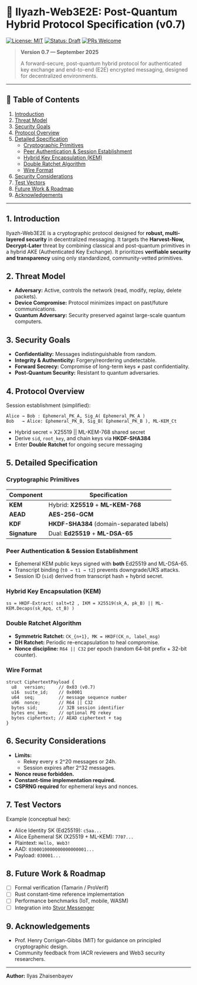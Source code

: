 # 🔐 Ilyazh-Web3E2E: Post-Quantum Hybrid Protocol Specification (v0.7)

[![License: MIT](https://img.shields.io/badge/License-MIT-yellow.svg)](https://opensource.org/licenses/MIT)
[![Status: Draft](https://img.shields.io/badge/status-draft-blue.svg)]()
[![PRs Welcome](https://img.shields.io/badge/PRs-welcome-brightgreen.svg)]()

> **Version 0.7 — September 2025**
>
> A forward-secure, post-quantum hybrid protocol for authenticated key exchange and end-to-end (E2E) encrypted messaging, designed for decentralized environments.

---

## 📖 Table of Contents

1. [Introduction](#introduction)
2. [Threat Model](#threat-model)
3. [Security Goals](#security-goals)
4. [Protocol Overview](#protocol-overview)
5. [Detailed Specification](#detailed-specification)
   - [Cryptographic Primitives](#cryptographic-primitives)
   - [Peer Authentication & Session Establishment](#peer-authentication--session-establishment)
   - [Hybrid Key Encapsulation (KEM)](#hybrid-key-encapsulation-kem)
   - [Double Ratchet Algorithm](#double-ratchet-algorithm)
   - [Wire Format](#wire-format)
6. [Security Considerations](#security-considerations)
7. [Test Vectors](#test-vectors)
8. [Future Work & Roadmap](#future-work--roadmap)
9. [Acknowledgements](#acknowledgements)

---

## 1. Introduction

Ilyazh-Web3E2E is a cryptographic protocol designed for **robust, multi-layered security** in decentralized messaging. It targets the **Harvest-Now, Decrypt-Later** threat by combining classical and post-quantum primitives in a hybrid AKE (Authenticated Key Exchange). It prioritizes **verifiable security and transparency** using only standardized, community-vetted primitives.

## 2. Threat Model

- **Adversary:** Active, controls the network (read, modify, replay, delete packets).
- **Device Compromise:** Protocol minimizes impact on past/future communications.
- **Quantum Adversary:** Security preserved against large-scale quantum computers.

## 3. Security Goals

- **Confidentiality:** Messages indistinguishable from random.
- **Integrity & Authenticity:** Forgery/reordering undetectable.
- **Forward Secrecy:** Compromise of long-term keys ≠ past confidentiality.
- **Post-Quantum Security:** Resistant to quantum adversaries.

## 4. Protocol Overview

Session establishment (simplified):

```
Alice → Bob : Ephemeral_PK_A, Sig_A( Ephemeral_PK_A )
Bob   → Alice: Ephemeral_PK_B, Sig_B( Ephemeral_PK_B ), ML-KEM_Ct
```

- Hybrid secret = X25519 || ML-KEM-768 shared secret
- Derive `sid`, `root_key`, and chain keys via **HKDF-SHA384**
- Enter **Double Ratchet** for ongoing secure messaging

## 5. Detailed Specification

### Cryptographic Primitives

| Component   | Specification                                  |
|-------------|-----------------------------------------------|
| **KEM**     | Hybrid: **X25519** + **ML-KEM-768**           |
| **AEAD**    | **AES-256-GCM**                               |
| **KDF**     | **HKDF-SHA384** (domain-separated labels)      |
| **Signature** | Dual: **Ed25519** + **ML-DSA-65**            |

### Peer Authentication & Session Establishment

- Ephemeral KEM public keys signed with **both** Ed25519 and ML-DSA-65.
- Transcript binding (`t0 → t1 → t2`) prevents downgrade/UKS attacks.
- Session ID (`sid`) derived from transcript hash + hybrid secret.

### Hybrid Key Encapsulation (KEM)

```
ss = HKDF-Extract( salt=t2 , IKM = X25519(sk_A, pk_B) || ML-KEM.Decaps(sk_Apq, ct_B) )
```

### Double Ratchet Algorithm

- **Symmetric Ratchet:** `CK_{n+1}, MK = HKDF(CK_n, label_msg)`
- **DH Ratchet:** Periodic re-encapsulation to heal compromise.
- **Nonce discipline:** `R64 || C32` per epoch (random 64-bit prefix + 32-bit counter).

### Wire Format

```
struct CiphertextPayload {
  u8   version;     // 0x03 (v0.7)
  u16  suite_id;    // 0x0001
  u64  seq;         // message sequence number
  u96  nonce;       // R64 || C32
  bytes sid;        // 32B session identifier
  bytes enc_kem;    // optional PQ rekey
  bytes ciphertext; // AEAD ciphertext + tag
}
```

## 6. Security Considerations

- **Limits:**
  - Rekey every ≤ 2^20 messages or 24h.
  - Session expires after 2^32 messages.
- **Nonce reuse forbidden.**
- **Constant-time implementation required.**
- **CSPRNG required** for ephemeral keys and nonces.

## 7. Test Vectors

Example (conceptual hex):

- Alice Identity SK (Ed25519): `c5aa...`
- Alice Ephemeral SK (X25519 + ML-KEM): `7707...`
- Plaintext: `Hello, Web3!`
- AAD: `0300010000000000000001...`
- Payload: `030001...`

## 8. Future Work & Roadmap

- [ ] Formal verification (Tamarin / ProVerif)
- [ ] Rust constant-time reference implementation
- [ ] Performance benchmarks (IoT, mobile, WASM)
- [ ] Integration into [Stvor Messenger](https://github.com/sapogeth/Stvor)

## 9. Acknowledgements

- Prof. Henry Corrigan-Gibbs (MIT) for guidance on principled cryptographic design.
- Community feedback from IACR reviewers and Web3 security researchers.

---

**Author:** Ilyas Zhaisenbayev
